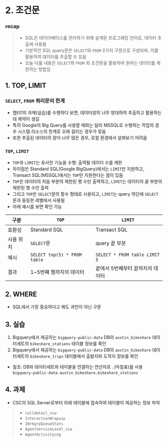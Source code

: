 # 2. 조건문

### recap
> - SQL은 데이터베이스를 관리하기 위해 설계된 프로그래밍 언어로, 데이터 추출에 사용됨
> - 기본적인 SQL query문은 `SELECT`와 `FROM` 2가지 구문으로 구성되며, 이를 활용하여 데이터를 추출할 수 있음
> - 오늘 다룰 내용은 `SELECT`와 `FROM` 외 조건문을 활용하여 원하는 데이터를 제한하는 방법임

## 1. TOP, LIMIT

### `SELECT`, `FROM` 쿼리문의 한계
- 챕터1의 과제(실습)를 수행하다 보면, 데이터양의 너무 방대하여 추출하고 활용하는데 제약이 생김
- 특히 Google의 Big Query를 사용할 때와는 달리 MSSQL로 수행하는 작업의 경우 시스템 리소스의 한계로 오래 걸리는 경우가 잦음
- 또한 추출된 데이터의 량이 너무 많은 경우, 로컬 환경에서 살펴보기 어려움

### `TOP`, `LIMIT`
- `TOP`과 `LIMIT`는 유사한 기능을 수행: 출력될 데이터 수를 제한
- 차이점은 Standard SQL(Google BigQuery)에서는 `LIMIT`만 지원하고, Transact SQL(MSSQL)에서는 `TOP`만 지원한다는 점이 있음
- `TOP`은 데이터의 처음 부분의 제한된 행 수만 출력하고, `LIMIT`는 데이터의 끝 부분의 제한된 행 수만 출력
- 그리고 `TOP`은 `SELECT`문의 함수 형태로 사용되고, `LIMIT`는 query 하단에 `SELECT` 문과 동등한 레벨에서 사용됨
- 아래 예시를 보면 확인 가능

|구분|`TOP`|`LIMIT`|
|---|---|---|
|호환성|Standard SQL|Transact SQL|
|사용 위치|`SELECT`문|query 끝 부분|
|예시|`SELECT top(5) * FROM table`|`SELECT * FROM table LIMIT 5`|
|결과| 1~5번째 행까지의 데이터| 끝에서 5번째부터 끝까지의 데이터|

## 2. WHERE
- SQL에서 가장 중요하다고 해도 과언이 아닌 구문


## 3. 실습
1. Bigquery에서 제공하는 `bigquery-public-data` DB의 `austin_bikeshare` 데이터세트의 `bikeshare_stations` 테이블 정보를 확인
2. Bigquery에서 제공하는 `bigquery-public-data` DB의 `austin_bikeshare` 데이터세트의 `bikeshare_trips` 테이블에서 출발지와 도착지 정보를 확인
- 참조: DB와 데이터세트와 테이블을 연결하는 연산자로 `.`(마침표)를 사용 `bigquery-public-data.austin_bikeshare.bikeshare_stations` 

## 4. 과제
- CSC의 SQL Server로부터 아래 테이블에 접속하여 테이블이 제공하는 정보 파악

>- `calldetail_viw`
>- `InteractionWrapuip`
>- `IWrkgrpQueueStats`
>- `AgentServiceLevel_viw`
>- `AgentActivityLog`
